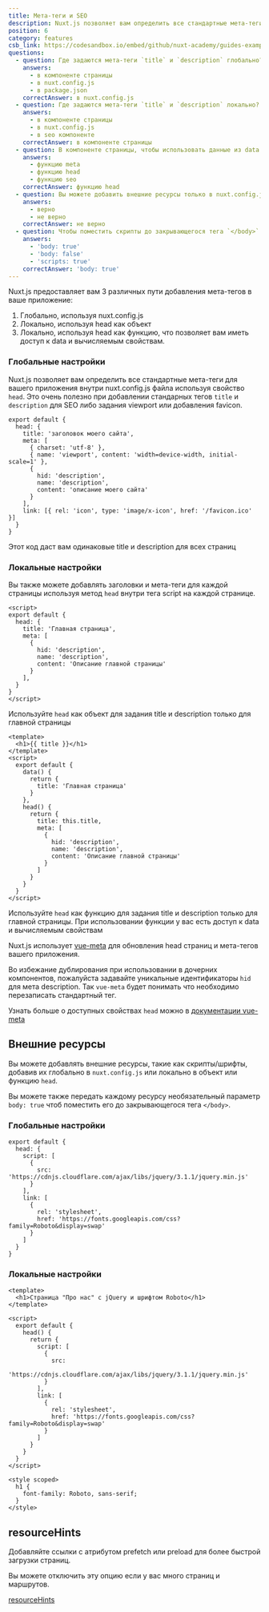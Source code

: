 ```yaml
---
title: Мета-теги и SEO
description: Nuxt.js позволяет вам определить все стандартные мета-теги для вашего приложения внутри nuxt.config.js файла используя свойство `head`. Это очень полезно при добавлении стандарных тегов `title` и `description` для SEO либо задания `viewport` или добавления `favicon`.
position: 6
category: features
csb_link: https://codesandbox.io/embed/github/nuxt-academy/guides-examples/tree/master/03_features/06_meta_tags_seo?fontsize=14&hidenavigation=1&theme=dark
questions:
  - question: Где задаются мета-теги `title` и `description` глобально?
    answers:
      - в компоненте страницы
      - в nuxt.config.js
      - в package.json
    correctAnswer: в nuxt.config.js
  - question: Где задаются мета-теги `title` и `description` локально?
    answers:
      - в компоненте страницы
      - в nuxt.config.js
      - в seo компоненте
    correctAnswer: в компоненте страницы
  - question: В компоненте страницы, чтобы использовать данные из data в ваших `title` и `description` вам необходимо использовать
    answers:
      - функцию meta
      - функцию head 
      - функцию seo
    correctAnswer: функцию head
  - question: Вы можете добавить внешние ресурсы только в nuxt.config.js
    answers:
      - верно
      - не верно
    correctAnswer: не верно
  - question: Чтобы поместить скрипты до закрывающегося тега `</body>` необходимо использовать
    answers:
      - 'body: true'
      - 'body: false'
      - 'scripts: true'
    correctAnswer: 'body: true'
---
```


Nuxt.js предоставляет вам 3 различных пути добавления мета-тегов в ваше приложение:

1. Глобально, используя nuxt.config.js
2. Локально, используя head как объект
3. Локально, используя head как функцию, что позволяет вам иметь доступ к data и вычисляемым свойствам.

### Глобальные настройки

Nuxt.js позволяет вам определить все стандартные мета-теги для вашего приложения внутри nuxt.config.js файла используя свойство `head`. Это очень полезно при добавлении стандарных тегов `title` и `description` для SEO либо задания viewport или добавления favicon.

```js{}[nuxt.config.js]
export default {
  head: {
    title: 'заголовок моего сайта',
    meta: [
      { charset: 'utf-8' },
      { name: 'viewport', content: 'width=device-width, initial-scale=1' },
      {
        hid: 'description',
        name: 'description',
        content: 'описание моего сайта'
      }
    ],
    link: [{ rel: 'icon', type: 'image/x-icon', href: '/favicon.ico' }]
  }
}
```

<base-alert type="info">

Этот код даст вам одинаковые title и description для всех страниц

</base-alert>

### Локальные настройки

Вы также можете добавлять заголовки и мета-теги для каждой страницы используя метод `head` внутри тега script на каждой странице.

```js{}[pages/index.vue]
<script>
export default {
  head: {
    title: 'Главная страница',
    meta: [
      {
        hid: 'description',
        name: 'description',
        content: 'Описание главной страницы'
      }
    ],
  }
}
</script>
```

<base-alert type="info">

Используйте `head` как объект для задания title и description только для главной страницы

</base-alert>

```html{}[pages/index.vue]
<template>
  <h1>{{ title }}</h1>
</template>
<script>
  export default {
    data() {
      return {
        title: 'Главная страница'
      }
    },
    head() {
      return {
        title: this.title,
        meta: [
          {
            hid: 'description',
            name: 'description',
            content: 'Описание главной страницы'
          }
        ]
      }
    }
  }
</script>
```

<base-alert type="info">

Используйте `head` как функцию для задания title и description только для главной страницы. При использовании функции у вас есть доступ к data и вычисляемым свойствам 

</base-alert>

Nuxt.js использует [vue-meta](https://vue-meta.nuxtjs.org/) для обновления head страниц и мета-тегов вашего приложения.

<base-alert>

Во избежание дублирования при использовании в дочерних компонентов, пожалуйста задавайте уникальные идентификаторы `hid` для мета description. Так `vue-meta` будет понимать что необходимо перезаписать стандартный тег.

</base-alert>

<base-alert type="next">

Узнать больше о доступных свойствах `head` можно в [документации vue-meta](https://vue-meta.nuxtjs.org/api/#metainfo-properties)

</base-alert>

## Внешние ресурсы

Вы можете добавлять внешние ресурсы, такие как скрипты/шрифты, добавив их глобально в `nuxt.config.js` или локально в объект или функцию `head`.

<base-alert type="info">

Вы можете также передать каждому ресурсу необязательный параметр `body: true` чтоб поместить его до закрывающегося тега `</body>`.

</base-alert>

### Глобальные настройки

```js{}[nuxt.config.js]
export default {
  head: {
    script: [
      {
        src: 'https://cdnjs.cloudflare.com/ajax/libs/jquery/3.1.1/jquery.min.js'
      }
    ],
    link: [
      {
        rel: 'stylesheet',
        href: 'https://fonts.googleapis.com/css?family=Roboto&display=swap'
      }
    ]
  }
}
```

### Локальные настройки

```html{}[pages/index.vue]
<template>
  <h1>Страница "Про нас" с jQuery и шрифтом Roboto</h1>
</template>

<script>
  export default {
    head() {
      return {
        script: [
          {
            src:
              'https://cdnjs.cloudflare.com/ajax/libs/jquery/3.1.1/jquery.min.js'
          }
        ],
        link: [
          {
            rel: 'stylesheet',
            href: 'https://fonts.googleapis.com/css?family=Roboto&display=swap'
          }
        ]
      }
    }
  }
</script>

<style scoped>
  h1 {
    font-family: Roboto, sans-serif;
  }
</style>
```

## resourceHints


Добавляйте ссылки с атрибутом prefetch или preload для более быстрой загрузки страниц.

Вы можете отключить эту опцию если у вас много страниц и маршрутов.

<base-alert type="next">

[resourceHints](/docs/2.x/configuration-glossary/configuration-render#resourcehints)

</base-alert>

<quiz :questions="questions"></quiz>
